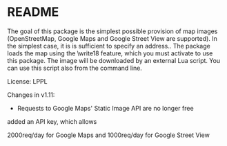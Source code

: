 # README #

The goal of this package is the simplest possible provision of
map images (OpenStreetMap, Google Maps and Google Street View
are supported). In the simplest case, it is is sufficient to
specify an address.. The package loads the map using the
\write18 feature, which you must activate to use this package.
The image will be downloaded by an external Lua script. You
can use this script also from the command line.

License: LPPL

Changes in v1.11:

* Requests to Google Maps' Static Image API are no longer free

added an API key, which allows

2000req/day for Google Maps and
1000req/day for Google Street View


